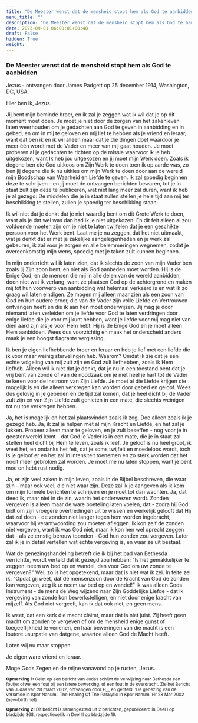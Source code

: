 ```yaml
---
title: "De Meester wenst dat de mensheid stopt hem als God te aanbidden"
menu_title: ""
description: "De Meester wenst dat de mensheid stopt hem als God te aanbidden"
date: 2023-09-01 06:00:01+00:48
draft: False
hidden: True
weight:
---
```

### De Meester wenst dat de mensheid stopt hem als God te aanbidden

Jezus - ontvangen door James Padgett op 25 december 1914, Washington, DC, USA.

Hier ben ik, Jezus.

Jij bent mijn beminde broer, en ik zal je zeggen wat ik wil dat je op dit moment moet doen. Je moet je niet door de zorgen van het zakenleven laten weerhouden om je gedachten aan God te geven in aanbidding en in gebed, en om in mij te geloven en mij lief te hebben als je vriend en leraar, want dat ben ik en ik wil alleen maar dat je die dingen doet waardoor je meer één wordt met de Vader en meer van mij gaat houden. Je moet proberen al je gedachten te richten op de missie waarvoor Ik je heb uitgekozen, want Ik heb jou uitgekozen en jij moet mijn Werk doen. Zoals ik degene ben die God uitkoos om Zijn Werk te doen toen ik op aarde was, zo ben jij degene die ik nu uitkies om mijn Werk te doen door aan de wereld mijn Boodschap van Waarheid en Liefde te geven. Ik zal spoedig beginnen deze te schrijven - en jij moet de ontvangen berichten bewaren, tot je in staat zult zijn deze te publiceren, wat niet lang meer zal duren, want ik heb je al gezegd: De middelen die je in staat zullen stellen je hele tijd aan mij ter beschikking te stellen, zullen je spoedig ter beschikking staan.

Ik wil niet dat je denkt dat je niet waardig bent om dit Grote Werk te doen, want als je dat wel was dan had ik je niet uitgekozen. En dit feit alleen al zou voldoende moeten zijn om je niet te laten twijfelen dat je een geschikte persoon voor het Werk bent. Laat me je nu zeggen, dat het niet uitmaakt, wat je denkt dat er met je zakelijke aangelegenheden en je werk zal gebeuren, ik zal voor je zorgen en alle belemmeringen wegnemen, zodat je overeenkomstig mijn wens, spoedig met je taken zult kunnen beginnen.

In mijn onderricht wil ik laten zien, dat ik slechts de zoon van mijn Vader ben zoals jij Zijn zoon bent, en niet als God aanbeden moet worden. Hij is de Enige God, en de mensen die mij in alle delen van de wereld aanbidden, doen niet wat ik verlang, want ze plaatsen God op de achtergrond en maken mij tot hun voorwerp van aanbidding wat helemaal verkeerd is en wat ik zo graag wil laten eindigen. Ze mogen mij alleen maar zien als een zoon van God en hun oudere broer, die van de Vader zijn volle Liefde en Vertrouwen ontvangen heeft en die ik aan hen moet onderwijzen. Jij mag je door niemand laten verleiden om je liefde voor God te laten verdringen door enige liefde die je voor mij kunt hebben, want je liefde voor mij mag niet van dien aard zijn als je voor Hem hebt. Hij is de Enige God en je moet alleen Hem aanbidden. Wees dus voorzichtig en maak het onderscheid anders maak je een hoogst flagrante vergissing.

Ik ben je eigen liefhebbende broer en leraar en heb je lief met een liefde die ik voor maar weinig stervelingen heb. Waarom? Omdat ik zie dat je een echte volgeling van mij zult zijn en God zult liefhebben, zoals ik Hem liefheb. Alleen wil ik niet dat je denkt, dat je nu in een toestand bent dat je vrij bent van zonde of van de noodzaak om je met heel je hart tot de Vader te keren voor de instroom van Zijn Liefde. Je moet al die Liefde krijgen die mogelijk is en die alleen verkregen kan worden door gebed en geloof. Wees dus gelovig in je gebeden en de tijd zal komen, dat je heel dicht bij de Vader zult zijn en van Zijn Liefde zult genieten in een mate, die slechts weinigen tot nu toe verkregen hebben.

Ja, het is mogelijk en het zal plaatsvinden zoals ik zeg. Doe alleen zoals ik je gezegd heb. Ja, ik zal je helpen met al mijn Kracht en Liefde, en het zal je lukken. Probeer alleen maar te geloven, en je zult beseffen - nog voor je in geestenwereld komt - dat God je Vader is in een mate, die je in staat zal stellen heel dicht bij Hem te leven, zoals ik leef. Je geloof is nu heel groot, ik weet het, en ondanks het feit, dat je soms twijfelt en moedeloos wordt, toch is je geloof er en het zal in intensiteit toenemen en zo sterk worden dat het nooit meer gebroken zal worden. Je moet me nu laten stoppen, want je bent moe en hebt rust nodig.

Ja, er zijn veel zaken in mijn leven, zoals in de Bijbel beschreven, die waar zijn – maar ook veel, die niet waar zijn. Deze zal ik je aangeven als ik kom om mijn formele berichten te schrijven en je moet tot dan wachten. Ja, dat deed ik, maar niet in de zin, waarin het onderwezen wordt. Zonden vergeven is alleen maar de ware boeteling laten voelen, dat - zodra hij God bidt om zijn vroegere overtredingen uit te wissen en werkelijk gelooft dat Hij dat zal doen - de zonden niet langer tegen hem worden ingebracht, waarvoor hij verantwoording zou moeten afleggen. Ik kon zelf de zonden niet vergeven, want ik was God niet, maar ik kon hen wel oprecht zeggen dat - als ze ernstig berouw toonden - God hun zonden zou vergeven. Later zal ik je in detail vertellen wat echte vergeving is, en waar ze uit bestaat.

Wat de genezingshandeling betreft die ik bij het bad van Bethesda verrichtte, wordt verteld dat ik gezegd zou hebben: "Is het gemakkelijker te zeggen: neem uw bed op en wandel, dan voor God om uw zonde te vergeven?" Wel, zo is het opgetekend, maar dat is niet wat ik zei. In feite zei ik: "Opdat gij weet, dat de mensenzoon door de Kracht van God de zonden kan vergeven, zeg ik u: neem uw bed op en wandel!" Ik was alleen Gods Instrument - de mens de Weg wijzend naar Zijn Goddelijke Liefde - dat ik vergeving van zonde kon bewerkstelligen, en niet door enige kracht van mijzelf. Als God niet vergeeft, kan ik dat ook niet, en geen mens.

Ik weet, dat een kerk die macht claimt, maar dat is niet juist. Zij heeft geen macht om zonden te vergeven of om de mensheid enige gunst of toegeeflijkheid te verlenen, en haar beweringen van die macht is een loutere usurpatie van datgene, waartoe alleen God de Macht heeft.

Laten wij nu maar stoppen.

Je eigen ware vriend en leraar.

Moge Gods Zegen en de mijne vanavond op je rusten, Jezus.
<small>

**Opmerking 1:** Gelet op een bericht van Judas schijnt de verwijzing naar Bethesda een foutje: ofwel een fout bij een latere bewerking, of een fout in de overdracht. Zie het Bericht van Judas van 28 maart 2002, ontvangen door H__ en getiteld: 'De genezing van de verlamde in Kpar Nahum'. The Healing Of The Paralytic In Kpar Nahum. Hr 28 Mar 2002 (new-birth.net)

**Opmerking 2:** Dit bericht is samengesteld uit 2 berichten, gepubliceerd in Deel I op bladzijde 368, respectievelijk in Deel II op bladzijde 16.
